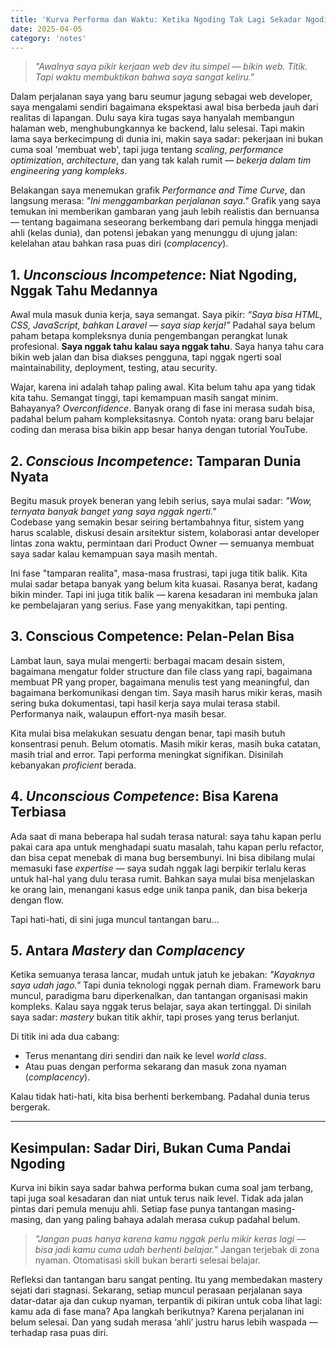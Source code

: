 ```yaml
---
title: 'Kurva Performa dan Waktu: Ketika Ngoding Tak Lagi Sekadar Ngoding'
date: 2025-04-05
category: 'notes'
---
```


> *"Awalnya saya pikir kerjaan web dev itu simpel — bikin web. Titik. Tapi waktu membuktikan bahwa saya sangat keliru."*

Dalam perjalanan saya yang baru seumur jagung sebagai web developer, saya mengalami sendiri bagaimana ekspektasi awal bisa berbeda jauh dari realitas di lapangan. Dulu saya kira tugas saya hanyalah membangun halaman web, menghubungkannya ke backend, lalu selesai. Tapi makin lama saya berkecimpung di dunia ini, makin saya sadar: pekerjaan ini bukan cuma soal 'membuat web', tapi juga tentang *scaling*, *performance optimization*, *architecture*, dan yang tak kalah rumit — *bekerja dalam tim engineering yang kompleks*.

Belakangan saya menemukan grafik *Performance and Time Curve*, dan langsung merasa: *"Ini menggambarkan perjalanan saya."* Grafik yang saya temukan ini memberikan gambaran yang jauh lebih realistis dan bernuansa — tentang bagaimana seseorang berkembang dari pemula hingga menjadi ahli (kelas dunia), dan potensi jebakan yang menunggu di ujung jalan: kelelahan atau bahkan rasa puas diri (_complacency_).

## 1. _Unconscious Incompetence_: Niat Ngoding, Nggak Tahu Medannya

Awal mula masuk dunia kerja, saya semangat. Saya pikir: *“Saya bisa HTML, CSS, JavaScript, bahkan Laravel — saya siap kerja!”* Padahal saya belum paham betapa kompleksnya dunia pengembangan perangkat lunak profesional. **Saya nggak tahu kalau saya nggak tahu**. Saya hanya tahu cara bikin web jalan dan bisa diakses pengguna, tapi nggak ngerti soal maintainability, deployment, testing, atau security.

Wajar, karena ini adalah tahap paling awal. Kita belum tahu apa yang tidak kita tahu. Semangat tinggi, tapi kemampuan masih sangat minim. Bahayanya? _Overconfidence_. Banyak orang di fase ini merasa sudah bisa, padahal belum paham kompleksitasnya. Contoh nyata: orang baru belajar coding dan merasa bisa bikin app besar hanya dengan tutorial YouTube.

## 2. _Conscious Incompetence_: Tamparan Dunia Nyata

Begitu masuk proyek beneran yang lebih serius, saya mulai sadar: *"Wow, ternyata banyak banget yang saya nggak ngerti."*  
Codebase yang semakin besar seiring bertambahnya fitur, sistem yang harus scalable, diskusi desain arsitektur sistem, kolaborasi antar developer lintas zona waktu, permintaan dari Product Owner — semuanya membuat saya sadar kalau kemampuan saya masih mentah.

Ini fase "tamparan realita", masa-masa frustrasi, tapi juga titik balik. Kita mulai sadar betapa banyak yang belum kita kuasai. Rasanya berat, kadang bikin minder. Tapi ini juga titik balik — karena kesadaran ini membuka jalan ke pembelajaran yang serius. Fase yang menyakitkan, tapi penting.

## 3. Conscious Competence: Pelan-Pelan Bisa

Lambat laun, saya mulai mengerti: berbagai macam desain sistem, bagaimana mengatur folder structure dan file class yang rapi, bagaimana membuat PR yang proper, bagaimana menulis test yang meaningful, dan bagaimana berkomunikasi dengan tim. Saya masih harus mikir keras, masih sering buka dokumentasi, tapi hasil kerja saya mulai terasa stabil. Performanya naik, walaupun effort-nya masih besar.

Kita mulai bisa melakukan sesuatu dengan benar, tapi masih butuh konsentrasi penuh. Belum otomatis. Masih mikir keras, masih buka catatan, masih trial and error. Tapi performa meningkat signifikan. Disinilah kebanyakan _proficient_ berada.

## 4. _Unconscious Competence_: Bisa Karena Terbiasa

Ada saat di mana beberapa hal sudah terasa natural: saya tahu kapan perlu pakai cara apa untuk menghadapi suatu masalah, tahu kapan perlu refactor, dan bisa cepat menebak di mana bug bersembunyi. Ini bisa dibilang mulai memasuki fase *expertise* — saya sudah nggak lagi berpikir terlalu keras untuk hal-hal yang dulu terasa rumit. Bahkan saya mulai bisa menjelaskan ke orang lain, menangani kasus edge unik tanpa panik, dan bisa bekerja dengan flow.

Tapi hati-hati, di sini juga muncul tantangan baru…

## 5. Antara _Mastery_ dan _Complacency_

Ketika semuanya terasa lancar, mudah untuk jatuh ke jebakan: *"Kayaknya saya udah jago."* Tapi dunia teknologi nggak pernah diam. Framework baru muncul, paradigma baru diperkenalkan, dan tantangan organisasi makin kompleks. Kalau saya nggak terus belajar, saya akan tertinggal. Di sinilah saya sadar: *mastery* bukan titik akhir, tapi proses yang terus berlanjut.

Di titik ini ada dua cabang:
- Terus menantang diri sendiri dan naik ke level _world class_.
- Atau puas dengan performa sekarang dan masuk zona nyaman (_complacency_).

Kalau tidak hati-hati, kita bisa berhenti berkembang. Padahal dunia terus bergerak.

---

## Kesimpulan: Sadar Diri, Bukan Cuma Pandai Ngoding

Kurva ini bikin saya sadar bahwa performa bukan cuma soal jam terbang, tapi juga soal kesadaran dan niat untuk terus naik level. Tidak ada jalan pintas dari pemula menuju ahli.
Setiap fase punya tantangan masing-masing, dan yang paling bahaya adalah merasa cukup padahal belum.  

> *"Jangan puas hanya karena kamu nggak perlu mikir keras lagi — bisa jadi kamu cuma udah berhenti belajar."*
Jangan terjebak di zona nyaman. Otomatisasi skill bukan berarti selesai belajar.

Refleksi dan tantangan baru sangat penting. Itu yang membedakan mastery sejati dari stagnasi. Sekarang, setiap muncul perasaan perjalanan saya datar-datar aja dan cukup nyaman, terpantik di pikiran untuk coba lihat lagi: kamu ada di fase mana? Apa langkah berikutnya? Karena perjalanan ini belum selesai. Dan yang sudah merasa ‘ahli’ justru harus lebih waspada — terhadap rasa puas diri.
